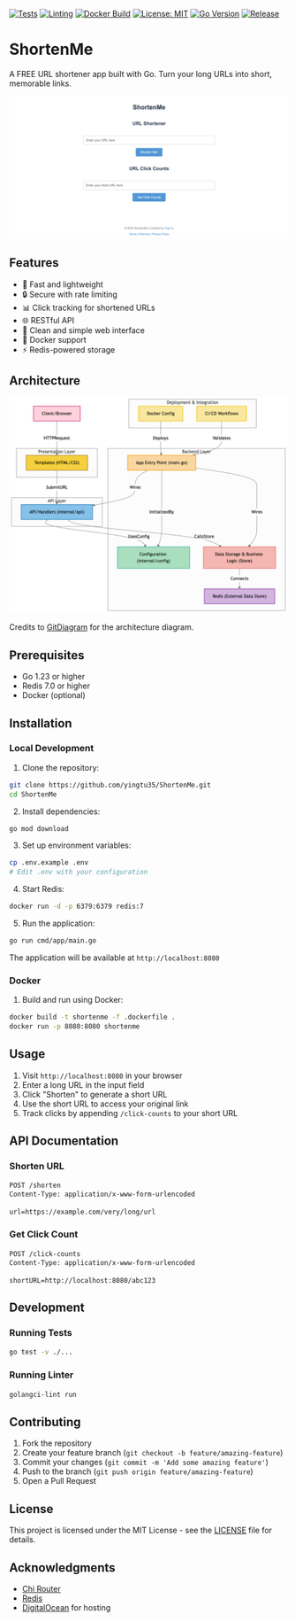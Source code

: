 [![Tests](https://github.com/yingtu35/ShortenMe/actions/workflows/test.yml/badge.svg)](https://github.com/yingtu35/ShortenMe/actions/workflows/test.yml)
[![Linting](https://github.com/yingtu35/ShortenMe/actions/workflows/golangci-lint.yml/badge.svg)](https://github.com/yingtu35/ShortenMe/actions/workflows/golangci-lint.yml)
[![Docker Build](https://github.com/yingtu35/ShortenMe/actions/workflows/docker.yml/badge.svg)](https://github.com/yingtu35/ShortenMe/actions/workflows/docker.yml)
[![License: MIT](https://img.shields.io/badge/License-MIT-yellow.svg)](https://opensource.org/licenses/MIT)
[![Go Version](https://img.shields.io/github/go-mod/go-version/yingtu35/ShortenMe)](https://go.dev/)
[![Release](https://img.shields.io/github/v/release/yingtu35/ShortenMe)](https://github.com/yingtu35/ShortenMe/releases)
# ShortenMe

A FREE URL shortener app built with Go. Turn your long URLs into short, memorable links.

<img src="./assets/home.png" alt="ShortenMe Home Page"/>

## Features

- 🚀 Fast and lightweight
- 🔒 Secure with rate limiting
- 📊 Click tracking for shortened URLs
- 🌐 RESTful API
- 🎨 Clean and simple web interface
- 🐳 Docker support
- ⚡ Redis-powered storage

## Architecture
<img src="./assets/architecture.png" alt="ShortenMe Architecture"/>

Credits to [GitDiagram](https://gitdiagram.com/) for the architecture diagram.

## Prerequisites

- Go 1.23 or higher
- Redis 7.0 or higher
- Docker (optional)

## Installation

### Local Development

1. Clone the repository:
```bash
git clone https://github.com/yingtu35/ShortenMe.git
cd ShortenMe
```

2. Install dependencies:
```bash
go mod download
```

3. Set up environment variables:
```bash
cp .env.example .env
# Edit .env with your configuration
```

4. Start Redis:
```bash
docker run -d -p 6379:6379 redis:7
```

5. Run the application:
```bash
go run cmd/app/main.go
```

The application will be available at `http://localhost:8080`

### Docker

1. Build and run using Docker:
```bash
docker build -t shortenme -f .dockerfile .
docker run -p 8080:8080 shortenme
```

## Usage

1. Visit `http://localhost:8080` in your browser
2. Enter a long URL in the input field
3. Click "Shorten" to generate a short URL
4. Use the short URL to access your original link
5. Track clicks by appending `/click-counts` to your short URL

## API Documentation

### Shorten URL
```http
POST /shorten
Content-Type: application/x-www-form-urlencoded

url=https://example.com/very/long/url
```

### Get Click Count
```http
POST /click-counts
Content-Type: application/x-www-form-urlencoded

shortURL=http://localhost:8080/abc123
```

## Development

### Running Tests
```bash
go test -v ./...
```

### Running Linter
```bash
golangci-lint run
```

## Contributing

1. Fork the repository
2. Create your feature branch (`git checkout -b feature/amazing-feature`)
3. Commit your changes (`git commit -m 'Add some amazing feature'`)
4. Push to the branch (`git push origin feature/amazing-feature`)
5. Open a Pull Request

## License

This project is licensed under the MIT License - see the [LICENSE](LICENSE) file for details.

## Acknowledgments

- [Chi Router](https://github.com/go-chi/chi)
- [Redis](https://redis.io/)
- [DigitalOcean](https://www.digitalocean.com/) for hosting
